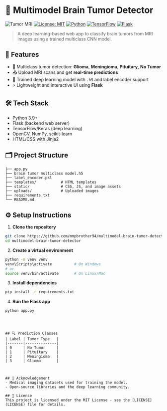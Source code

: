 # 🧠 Multimodel Brain Tumor Detector
![Tumor MRI](static/sample_mri.jpg)
[![License: MIT](https://img.shields.io/badge/License-MIT-yellow.svg)](LICENSE) [![Python](https://img.shields.io/badge/Python-3.9+-blue.svg)](https://www.python.org/) [![TensorFlow](https://img.shields.io/badge/Backend-TensorFlow-orange)](https://www.tensorflow.org/) [![Flask](https://img.shields.io/badge/Framework-Flask-lightgrey)](https://flask.palletsprojects.com/)

> A deep learning-based web app to classify brain tumors from MRI images using a trained multiclass CNN model.

## 🌟 Features
- 🧪 Multiclass tumor detection: **Glioma**, **Meningioma**, **Pituitary**, **No Tumor**
- 📤 Upload MRI scans and get **real-time predictions**
- 🧠 Trained deep learning model with `.h5` and label encoder support
- ⚡ Lightweight and interactive UI using **Flask**

## 🛠️ Tech Stack
- Python 3.9+
- Flask (backend web server)
- TensorFlow/Keras (deep learning)
- OpenCV, NumPy, scikit-learn
- HTML/CSS with Jinja2

## 🗂️ Project Structure
```
├── app.py
├── brain tumor multiclass model.h5
├── label_encoder.pkl
├── templates/           # HTML templates
├── static/              # CSS, JS, and image assets
├── uploads/             # Uploaded images
├── requirements.txt
└── README.md
```

## ⚙️ Setup Instructions
1. **Clone the repository**
```bash
git clone https://github.com/mmpbrother94/multimodel-brain-tumor-detector.git
cd multimodel-brain-tumor-detector
```

2. **Create a virtual environment**
```bash
python -m venv venv
venv\Scripts\activate          # On Windows
# or
source venv/bin/activate       # On Linux/Mac
```

3. **Install dependencies**
```bash
pip install -r requirements.txt
```

4. **Run the Flask app**
```bash
python app.py
```

```



## 🔍 Prediction Classes
| Label | Tumor Type   |
|-------|--------------|
| 0     | No Tumor     |
| 1     | Pituitary    |
| 2     | Meningioma   |
| 3     | Glioma       |



## 🙏 Acknowledgement
- Medical imaging datasets used for training the model.
- Open-source libraries and the deep learning community.

## 📜 License
This project is licensed under the MIT License - see the [LICENSE](LICENSE) file for details.
